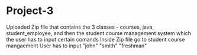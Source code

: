 # Project-3
Uploaded Zip file that contains the 3 classes - courses, java, student_employee, and then the student course management system which the user has to input certain comands
Inside Zip file go to student course mangaement
User has to input "john" "smith" "freshman"
 
